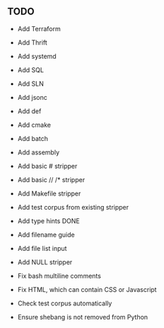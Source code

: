 ## TODO

- Add Terraform
- Add Thrift
- Add systemd
- Add SQL
- Add SLN
- Add jsonc
- Add def
- Add cmake
- Add batch
- Add assembly
- Add basic # stripper
- Add basic // /\* stripper
- Add Makefile stripper

- Add test corpus from existing stripper
- Add type hints DONE
- Add filename guide
- Add file list input
- Add NULL stripper

- Fix bash multiline comments
- Fix HTML, which can contain CSS or Javascript
- Check test corpus automatically
- Ensure shebang is not removed from Python
